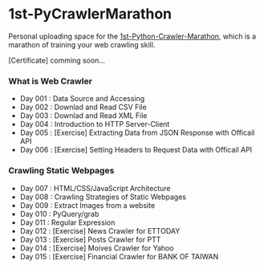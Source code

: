 # 1st-PyCrawlerMarathon

Personal uploading space for the [1st-Python-Crawler-Marathon](https://pycrawler.cupoy.com/), which is a marathon of training your web crawling skill.

[Certificate] comming soon...

### What is Web Crawler
- Day 001 : Data Source and Accessing
- Day 002 : Downlad and Read CSV File
- Day 003 : Downlad and Read XML File
- Day 004 : Introduction to HTTP Server-Client
- Day 005 : \[Exercise\] Extracting Data from JSON Response with Officail API
- Day 006 : \[Exercise\] Setting Headers to Request Data with Officail API

### Crawling Static Webpages
- Day 007 : HTML/CSS/JavaScript Architecture
- Day 008 : Crawling Strategies of Static Webpages
- Day 009 : Extract Images from a website
- Day 010 : PyQuery/grab
- Day 011 : Regular Expression
- Day 012 : \[Exercise\] News Crawler for ETTODAY
- Day 013 : \[Exercise\] Posts Crawler for PTT
- Day 014 : \[Exercise\] Moives Crawler for Yahoo
- Day 015 : \[Exercise\] Financial Crawler for BANK OF TAIWAN